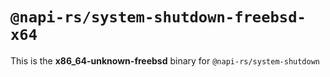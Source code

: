 # `@napi-rs/system-shutdown-freebsd-x64`

This is the **x86_64-unknown-freebsd** binary for `@napi-rs/system-shutdown`
